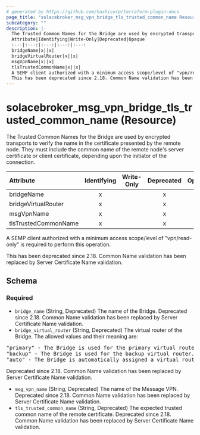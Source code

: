 ```yaml
---
# generated by https://github.com/hashicorp/terraform-plugin-docs
page_title: "solacebroker_msg_vpn_bridge_tls_trusted_common_name Resource - solacebroker"
subcategory: ""
description: |-
  The Trusted Common Names for the Bridge are used by encrypted transports to verify the name in the certificate presented by the remote node. They must include the common name of the remote node's server certificate or client certificate, depending upon the initiator of the connection.
  Attribute|Identifying|Write-Only|Deprecated|Opaque
  :---|:---:|:---:|:---:|:---:
  bridgeName|x||x|
  bridgeVirtualRouter|x||x|
  msgVpnName|x||x|
  tlsTrustedCommonName|x||x|
  A SEMP client authorized with a minimum access scope/level of "vpn/read-only" is required to perform this operation.
  This has been deprecated since 2.18. Common Name validation has been replaced by Server Certificate Name validation.
---
```


# solacebroker_msg_vpn_bridge_tls_trusted_common_name (Resource)

The Trusted Common Names for the Bridge are used by encrypted transports to verify the name in the certificate presented by the remote node. They must include the common name of the remote node's server certificate or client certificate, depending upon the initiator of the connection.


Attribute|Identifying|Write-Only|Deprecated|Opaque
:---|:---:|:---:|:---:|:---:
bridgeName|x||x|
bridgeVirtualRouter|x||x|
msgVpnName|x||x|
tlsTrustedCommonName|x||x|



A SEMP client authorized with a minimum access scope/level of "vpn/read-only" is required to perform this operation.

This has been deprecated since 2.18. Common Name validation has been replaced by Server Certificate Name validation.



<!-- schema generated by tfplugindocs -->
## Schema

### Required

- `bridge_name` (String, Deprecated) The name of the Bridge. Deprecated since 2.18. Common Name validation has been replaced by Server Certificate Name validation.
- `bridge_virtual_router` (String, Deprecated) The virtual router of the Bridge. The allowed values and their meaning are:

<pre>
"primary" - The Bridge is used for the primary virtual router.
"backup" - The Bridge is used for the backup virtual router.
"auto" - The Bridge is automatically assigned a virtual router at creation, depending on the broker's active-standby role.
</pre>
 Deprecated since 2.18. Common Name validation has been replaced by Server Certificate Name validation.
- `msg_vpn_name` (String, Deprecated) The name of the Message VPN. Deprecated since 2.18. Common Name validation has been replaced by Server Certificate Name validation.
- `tls_trusted_common_name` (String, Deprecated) The expected trusted common name of the remote certificate. Deprecated since 2.18. Common Name validation has been replaced by Server Certificate Name validation.



